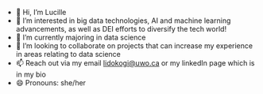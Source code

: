 - 👋 Hi, I’m Lucille
- 👀 I’m interested in big data technologies, AI and machine learning advancements, as well as DEI efforts to diversify the tech world!
- 🌱 I’m currently majoring in data science
- 💞️ I’m looking to collaborate on projects that can increase my experience in areas relating to data science
- 📫 Reach out via my email lidokogi@uwo.ca or my linkedIn page which is in my bio
- 😄 Pronouns: she/her

<!---
lidokogi/lidokogi is a ✨ special ✨ repository because its `README.md` (this file) appears on your GitHub profile.
You can click the Preview link to take a look at your changes.
--->
